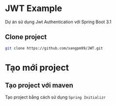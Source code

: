 # JWT Example
Dự án sử dụng Jwt Authentication với Spring Boot 3.1

## Clone project
```bash
git clone https://github.com/sangpm99/JWT.git
```

# Tạo mới project
## Tạo project với maven
Tạo project bằng cách sử dụng <code>Spring Initializr</code>
